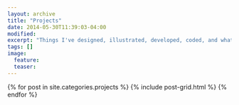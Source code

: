 ```yaml
---
layout: archive
title: "Projects"
date: 2014-05-30T11:39:03-04:00
modified:
excerpt: "Things I've designed, illustrated, developed, coded, and whatever."
tags: []
image:
  feature:
  teaser:
---
```


<div class="tiles">
{% for post in site.categories.projects %}
  {% include post-grid.html %}
{% endfor %}
</div><!-- /.tiles -->
